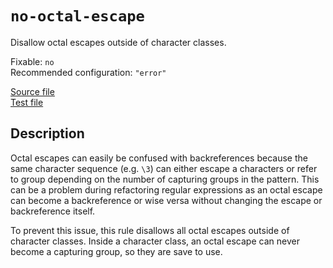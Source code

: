 # `no-octal-escape`

Disallow octal escapes outside of character classes.

Fixable: `no` <br> Recommended configuration: `"error"`

[Source file](https://github.com/RunDevelopment/eslint-plugin-clean-regex/blob/master/lib/rules/no-octal-escape.js) <br> [Test file](https://github.com/RunDevelopment/eslint-plugin-clean-regex/blob/master/tests/lib/rules/no-octal-escape.js)


## Description

Octal escapes can easily be confused with backreferences because the same character sequence (e.g. `\3`) can either escape a characters or refer to group depending on the number of capturing groups in the pattern.
This can be a problem during refactoring regular expressions as an octal escape can become a backreference or wise versa without changing the escape or backreference itself.

To prevent this issue, this rule disallows all octal escapes outside of character classes.
Inside a character class, an octal escape can never become a capturing group, so they are save to use.
